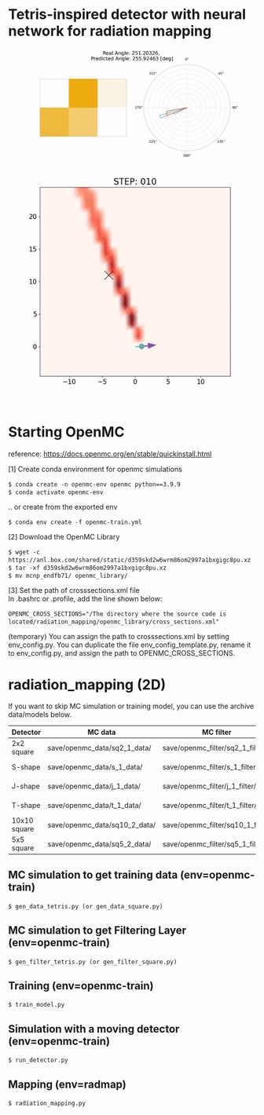 # Tetris-inspired detector with neural network for radiation mapping

<!-- <p align="center">
  <img src="assets/SupplementaryMovie01.png" /> 
</p> -->

<p align="center">
  <img src="assets/SupplementaryMovie01.gif" width="500">
</p>


# Starting OpenMC

reference: https://docs.openmc.org/en/stable/quickinstall.html

[1] Create conda environment for openmc simulations
```
$ conda create -n openmc-env openmc python==3.9.9
$ conda activate openmc-env  
```

.. or create from the exported env
```
$ conda env create -f openmc-train.yml
```
[2] Download the OpenMC Library

```
$ wget -c https://anl.box.com/shared/static/d359skd2w6wrm86om2997a1bxgigc8pu.xz
$ tar -xf d359skd2w6wrm86om2997a1bxgigc8pu.xz
$ mv mcnp_endfb71/ openmc_library/ 
```

[3] Set the path of crosssections.xml file  
In .bashrc or .profile, add the line shown below:  
```
OPENMC_CROSS_SECTIONS="/The directory where the source code is located/radiation_mapping/openmc_library/cross_sections.xml" 
```   
(temporary) You can assign the path to crosssections.xml by setting env_config.py. You can duplicate the file env_config_template.py, rename it to env_config.py, and assign the path to OPENMC_CROSS_SECTIONS. 

<!-- # Other env setting (If you use Drake for MAP analysis)
You need to set up another conda env to run mapping_*.py program
```
$ conda env create -f radmap.yml
``` -->

# radiation_mapping (2D)

If you want to skip MC simulation or training model, you can use the archive data/models below.   

Detector | MC data | MC filter | Model | Epochs | Note
----- | --- | --- | --- |--- |----- 
2x2 square | save/openmc_data/sq2_1_data/ | save/openmc_filter/sq2_1_filter/ | save/models/sq2_1_model.pt | 200 | 1 source.
S-shape | save/openmc_data/s_1_data/ | save/openmc_filter/s_1_filter/ | save/models/s_1_model.pt | 200 | 1 source.
J-shape | save/openmc_data/j_1_data/ | save/openmc_filter/j_1_filter/ | save/models/j_1_model.pt | 200 | 1 source.
T-shape | save/openmc_data/t_1_data/ | save/openmc_filter/t_1_filter/ | save/models/t_1_model.pt | 200 | 1 source.
10x10 square | save/openmc_data/sq10_2_data/ | save/openmc_filter/sq10_1_filter/ | save/models/sq10_2_model.pt | 200 | 2 sources.
5x5 square | save/openmc_data/sq5_2_data/ | save/openmc_filter/sq5_1_filter/ | save/models/sq5_2_model.pt | 200 | 2 sources.





## MC simulation to get training data (env=openmc-train)
```
$ gen_data_tetris.py (or gen_data_square.py)
```

## MC simulation to get Filtering Layer (env=openmc-train)
```
$ gen_filter_tetris.py (or gen_filter_square.py)
```

## Training (env=openmc-train)
```
$ train_model.py
```

## Simulation with a moving detector (env=openmc-train)
```
$ run_detector.py
```

## Mapping (env=radmap)
<!-- ```
# If you use Drake  
$ radiation_mapping_drake.py  
  
# Else   -->
```
$ radiation_mapping.py  
```


